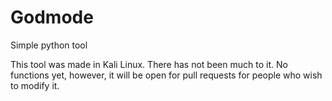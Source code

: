 # Godmode
Simple python tool

This tool was made in Kali Linux. There has not been much to it. No functions yet, however, it will be open for pull requests for people who wish to modify it.
